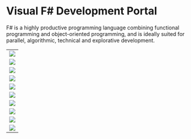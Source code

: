 # Visual F# Development Portal

F# is a highly productive programming language combining functional programming and object-oriented programming, and is ideally suited for parallel, algorithmic, technical and explorative development.



||
|-|
|![](../Image/VS_Icon_Documentation.gif)|**Documentation**<ul><li>[Using Visual Studio to Write F&#35; Programs](Using+Visual+Studio+to+Write+FSharp+Programs.md)<br /></li><li>[F&#35; Language Reference](FSharp+Language+Reference.md)<br /></li><li>[F&#35; Core Library Reference](FSharp+Core+Library+Reference.md)<br /></li><li>[F&#35; Compiler &#40;fsc.exe&#41; Reference](FSharp+Compiler+%28fsc.exe%29+Reference.md)<br /></li><li>[F&#35; Interactive &#40;fsi.exe&#41; Reference](FSharp+Interactive+%28fsi.exe%29+Reference.md)<br /></li><ul/>|
|![](../Image/VS_Icon_Documentation.gif)|**Featured Tasks**<ul><li>[Functions &#40;F&#35;&#41;](Functions+%28FSharp%29.md)<br /></li><li>[Lists &#40;F&#35;&#41;](Lists+%28FSharp%29.md)<br /></li><li>[Keyword Reference &#40;F&#35;&#41;](Keyword+Reference+%28FSharp%29.md)<br /></li><li>[Sequences &#40;F&#35;&#41;](Sequences+%28FSharp%29.md)<br /></li><li>[Discriminated Unions &#40;F&#35;&#41;](Discriminated+Unions+%28FSharp%29.md)<br /></li><li>[Walkthrough: Your First F&#35; Program](Walkthrough+-+Your+First+FSharp+Program.md)<br /></li><li>[Type Providers](Type+Providers.md)<br /></li><li>[Query Expressions &#40;F&#35;&#41;](Query+Expressions+%28FSharp%29.md)<br /></li><ul/>|
|![](../Image/VS_Icon_Walkthroughs.gif)|**Walkthroughs**<ul><li>[Visual F&#35; Samples and Walkthroughs](Visual+FSharp+Samples+and+Walkthroughs.md)<br /></li><li>[Walkthrough: Accessing a SQL Database by Using Type Providers &#40;F&#35;&#41;](Walkthrough+-+Accessing+a+SQL+Database+by+Using+Type+Providers+%28FSharp%29.md)<br /></li><li>[Walkthrough: Accessing a SQL Database by Using Type Providers and Entities &#40;F&#35;&#41;](Walkthrough+-+Accessing+a+SQL+Database+by+Using+Type+Providers+and+Entities+%28FSharp%29.md)<br /></li><ul/>|
|![](../Image/VS_icon_CodeSamples.gif)|**Code Samples**<ul><li>[F# Sample Pack](http://go.microsoft.com/fwlink/?LinkId=254878)<br /></li><ul/>|
|![](../Image/VS_Icon_Training.gif)|**Training**<ul><li>[Learn F#](http://go.microsoft.com/fwlink/?LinkId=254879)<br /></li><li>[Try F#](http://www.tryfsharp.org)<br /></li><ul/>|
|![](../Image/VS_Icon_Forums.gif)|**Forums**<ul><li>[F# General Forum](http://go.microsoft.com/fwlink/?LinkId=248225)<br /></li><ul/>|
|![](../Image/VS_Icon_Training.gif)|**Articles and Blogs**<ul><li>[Don Syme's WebLog on F# and Related Topics](http://go.microsoft.com/fwlink/?LinkId=254882)<br /></li><li>[F# Team Blog](http://go.microsoft.com/fwlink/?LinkId=254880)<br /></li><li>[Inside F#’s Blog](http://go.microsoft.com/fwlink/?LinkId=254883)<br /></li><ul/>|
|![](../Image/VS_icon_Channel9Videos.gif)|**Channel 9 Videos**<ul><li>[An Introduction to Microsoft F#](http://go.microsoft.com/fwlink/?LinkId=254884)<br /></li><li>[Design Patterns in F#](http://go.microsoft.com/fwlink/?LinkId=254885)<br /></li><li>[Information-Rich Programming in F#](http://go.microsoft.com/fwlink/?LinkId=254886)<br /></li><li>[Web Programming and More](http://go.microsoft.com/fwlink/?LinkId=254887)<br /></li><li>[Patterns and Match Expressions in F#](http://go.microsoft.com/fwlink/?LinkId=254889)<br /></li><li>[Discriminated Unions in F#](http://go.microsoft.com/fwlink/?LinkId=254890)<br /></li><ul/>|
|![](../Image/VS_Icon_MSDNDevCenter.gif)|**MSDN Developer Centers**<ul><li>[Microsoft F# Development Center](http://go.microsoft.com/fwlink/?LinkId=254891)<br /></li><ul/>|
|![](../Image/VS_Icon_Feedback.gif)|**Providing Feedback**<br /><br />To provide feedback about [!INCLUDE[vs_dev12](../Token/vs_dev12_md.md)], use [Microsoft Connect](http://go.microsoft.com/fwlink/?LinkID=150463).<br /><br />To provide feedback about the documentation for [!INCLUDE[vs_dev12](../Token/vs_dev12_md.md)], use the feedback controls on each page about which you want to give feedback.|
